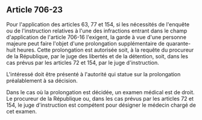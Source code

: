 Article 706-23
----
Pour l'application des articles 63, 77 et 154, si les nécessités de l'enquête ou
de l'instruction relatives à l'une des infractions entrant dans le champ
d'application de l'article 706-16 l'exigent, la garde à vue d'une personne
majeure peut faire l'objet d'une prolongation supplémentaire de quarante-huit
heures. Cette prolongation est autorisée soit, à la requête du procureur de la
République, par le juge des libertés et de la détention, soit, dans les cas
prévus par les articles 72 et 154, par le juge d'instruction.

L'intéressé doit être présenté à l'autorité qui statue sur la prolongation
préalablement à sa décision.

Dans le cas où la prolongation est décidée, un examen médical est de droit. Le
procureur de la République ou, dans les cas prévus par les articles 72 et 154,
le juge d'instruction est compétent pour désigner le médecin chargé de cet
examen.
